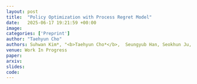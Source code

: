 ```yaml
---
layout: post
title:  "Policy Optimization with Process Regret Model"
date:   2025-06-17 19:21:59 +00:00
image: 
categories: ['Preprint']
author: "Taehyun Cho"
authors: Suhwan Kim*, "<b>Taehyun Cho*</b>,  Seungyub Han, Seokhun Ju, Dohyeong Kim, Kyungjae Lee, Youngsoo Jang, Geonhyeong Kim, Yujin Kim, Moontae Lee, Jungwoo Lee"
venue: Work In Progress
paper: 
arxiv: 
slides: 
code: 
---
```

